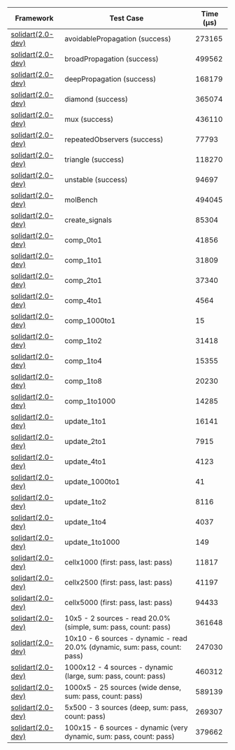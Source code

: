 | Framework | Test Case | Time (μs) |
| --- | --- | --- |
| [solidart(2.0-dev)](https://github.com/nank1ro/solidart/tree/dev) | avoidablePropagation (success) | 273165 |
| [solidart(2.0-dev)](https://github.com/nank1ro/solidart/tree/dev) | broadPropagation (success) | 499562 |
| [solidart(2.0-dev)](https://github.com/nank1ro/solidart/tree/dev) | deepPropagation (success) | 168179 |
| [solidart(2.0-dev)](https://github.com/nank1ro/solidart/tree/dev) | diamond (success) | 365074 |
| [solidart(2.0-dev)](https://github.com/nank1ro/solidart/tree/dev) | mux (success) | 436110 |
| [solidart(2.0-dev)](https://github.com/nank1ro/solidart/tree/dev) | repeatedObservers (success) | 77793 |
| [solidart(2.0-dev)](https://github.com/nank1ro/solidart/tree/dev) | triangle (success) | 118270 |
| [solidart(2.0-dev)](https://github.com/nank1ro/solidart/tree/dev) | unstable (success) | 94697 |
| [solidart(2.0-dev)](https://github.com/nank1ro/solidart/tree/dev) | molBench | 494045 |
| [solidart(2.0-dev)](https://github.com/nank1ro/solidart/tree/dev) | create_signals | 85304 |
| [solidart(2.0-dev)](https://github.com/nank1ro/solidart/tree/dev) | comp_0to1 | 41856 |
| [solidart(2.0-dev)](https://github.com/nank1ro/solidart/tree/dev) | comp_1to1 | 31809 |
| [solidart(2.0-dev)](https://github.com/nank1ro/solidart/tree/dev) | comp_2to1 | 37340 |
| [solidart(2.0-dev)](https://github.com/nank1ro/solidart/tree/dev) | comp_4to1 | 4564 |
| [solidart(2.0-dev)](https://github.com/nank1ro/solidart/tree/dev) | comp_1000to1 | 15 |
| [solidart(2.0-dev)](https://github.com/nank1ro/solidart/tree/dev) | comp_1to2 | 31418 |
| [solidart(2.0-dev)](https://github.com/nank1ro/solidart/tree/dev) | comp_1to4 | 15355 |
| [solidart(2.0-dev)](https://github.com/nank1ro/solidart/tree/dev) | comp_1to8 | 20230 |
| [solidart(2.0-dev)](https://github.com/nank1ro/solidart/tree/dev) | comp_1to1000 | 14285 |
| [solidart(2.0-dev)](https://github.com/nank1ro/solidart/tree/dev) | update_1to1 | 16141 |
| [solidart(2.0-dev)](https://github.com/nank1ro/solidart/tree/dev) | update_2to1 | 7915 |
| [solidart(2.0-dev)](https://github.com/nank1ro/solidart/tree/dev) | update_4to1 | 4123 |
| [solidart(2.0-dev)](https://github.com/nank1ro/solidart/tree/dev) | update_1000to1 | 41 |
| [solidart(2.0-dev)](https://github.com/nank1ro/solidart/tree/dev) | update_1to2 | 8116 |
| [solidart(2.0-dev)](https://github.com/nank1ro/solidart/tree/dev) | update_1to4 | 4037 |
| [solidart(2.0-dev)](https://github.com/nank1ro/solidart/tree/dev) | update_1to1000 | 149 |
| [solidart(2.0-dev)](https://github.com/nank1ro/solidart/tree/dev) | cellx1000 (first: pass, last: pass) | 11817 |
| [solidart(2.0-dev)](https://github.com/nank1ro/solidart/tree/dev) | cellx2500 (first: pass, last: pass) | 41197 |
| [solidart(2.0-dev)](https://github.com/nank1ro/solidart/tree/dev) | cellx5000 (first: pass, last: pass) | 94433 |
| [solidart(2.0-dev)](https://github.com/nank1ro/solidart/tree/dev) | 10x5 - 2 sources - read 20.0% (simple, sum: pass, count: pass) | 361648 |
| [solidart(2.0-dev)](https://github.com/nank1ro/solidart/tree/dev) | 10x10 - 6 sources - dynamic - read 20.0% (dynamic, sum: pass, count: pass) | 247030 |
| [solidart(2.0-dev)](https://github.com/nank1ro/solidart/tree/dev) | 1000x12 - 4 sources - dynamic (large, sum: pass, count: pass) | 460312 |
| [solidart(2.0-dev)](https://github.com/nank1ro/solidart/tree/dev) | 1000x5 - 25 sources (wide dense, sum: pass, count: pass) | 589139 |
| [solidart(2.0-dev)](https://github.com/nank1ro/solidart/tree/dev) | 5x500 - 3 sources (deep, sum: pass, count: pass) | 269307 |
| [solidart(2.0-dev)](https://github.com/nank1ro/solidart/tree/dev) | 100x15 - 6 sources - dynamic (very dynamic, sum: pass, count: pass) | 379662 |
